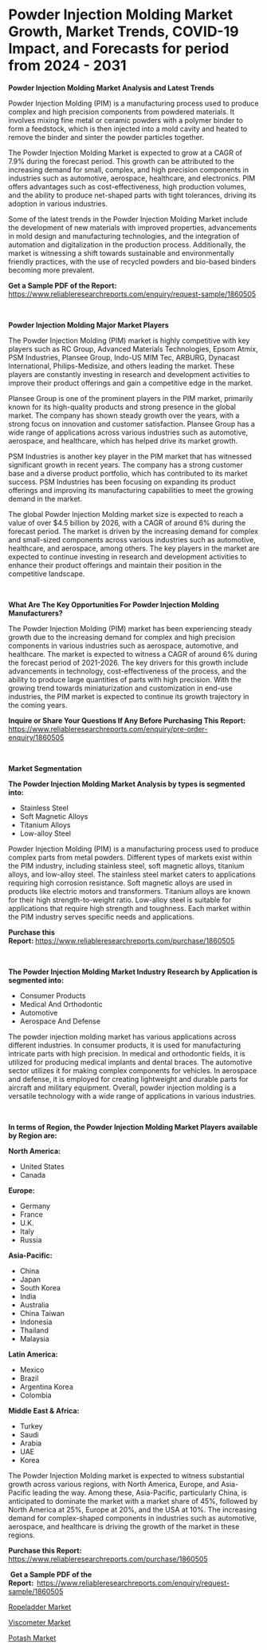 <p><h1>Powder Injection Molding Market Growth, Market Trends, COVID-19 Impact, and Forecasts for period from 2024 - 2031</h1></p><p><strong>Powder Injection Molding Market Analysis and Latest Trends</strong></p>
<p><p>Powder Injection Molding (PIM) is a manufacturing process used to produce complex and high precision components from powdered materials. It involves mixing fine metal or ceramic powders with a polymer binder to form a feedstock, which is then injected into a mold cavity and heated to remove the binder and sinter the powder particles together.</p><p>The Powder Injection Molding Market is expected to grow at a CAGR of 7.9% during the forecast period. This growth can be attributed to the increasing demand for small, complex, and high precision components in industries such as automotive, aerospace, healthcare, and electronics. PIM offers advantages such as cost-effectiveness, high production volumes, and the ability to produce net-shaped parts with tight tolerances, driving its adoption in various industries.</p><p>Some of the latest trends in the Powder Injection Molding Market include the development of new materials with improved properties, advancements in mold design and manufacturing technologies, and the integration of automation and digitalization in the production process. Additionally, the market is witnessing a shift towards sustainable and environmentally friendly practices, with the use of recycled powders and bio-based binders becoming more prevalent.</p></p>
<p><strong>Get a Sample PDF of the Report:&nbsp;</strong> <a href="https://www.reliableresearchreports.com/enquiry/request-sample/1860505">https://www.reliableresearchreports.com/enquiry/request-sample/1860505</a></p>
<p>&nbsp;</p>
<p><strong>Powder Injection Molding Major Market Players</strong></p>
<p><p>The Powder Injection Molding (PIM) market is highly competitive with key players such as RC Group, Advanced Materials Technologies, Epsom Atmix, PSM Industries, Plansee Group, Indo-US MIM Tec, ARBURG, Dynacast International, Philips-Medisize, and others leading the market. These players are constantly investing in research and development activities to improve their product offerings and gain a competitive edge in the market.</p><p>Plansee Group is one of the prominent players in the PIM market, primarily known for its high-quality products and strong presence in the global market. The company has shown steady growth over the years, with a strong focus on innovation and customer satisfaction. Plansee Group has a wide range of applications across various industries such as automotive, aerospace, and healthcare, which has helped drive its market growth.</p><p>PSM Industries is another key player in the PIM market that has witnessed significant growth in recent years. The company has a strong customer base and a diverse product portfolio, which has contributed to its market success. PSM Industries has been focusing on expanding its product offerings and improving its manufacturing capabilities to meet the growing demand in the market.</p><p>The global Powder Injection Molding market size is expected to reach a value of over $4.5 billion by 2026, with a CAGR of around 6% during the forecast period. The market is driven by the increasing demand for complex and small-sized components across various industries such as automotive, healthcare, and aerospace, among others. The key players in the market are expected to continue investing in research and development activities to enhance their product offerings and maintain their position in the competitive landscape.</p></p>
<p>&nbsp;</p>
<p><strong>What Are The Key Opportunities For Powder Injection Molding Manufacturers?</strong></p>
<p><p>The Powder Injection Molding (PIM) market has been experiencing steady growth due to the increasing demand for complex and high precision components in various industries such as aerospace, automotive, and healthcare. The market is expected to witness a CAGR of around 6% during the forecast period of 2021-2026. The key drivers for this growth include advancements in technology, cost-effectiveness of the process, and the ability to produce large quantities of parts with high precision. With the growing trend towards miniaturization and customization in end-use industries, the PIM market is expected to continue its growth trajectory in the coming years.</p></p>
<p><strong>Inquire or Share Your Questions If Any Before Purchasing This Report:</strong> <a href="https://www.reliableresearchreports.com/enquiry/pre-order-enquiry/1860505">https://www.reliableresearchreports.com/enquiry/pre-order-enquiry/1860505</a></p>
<p>&nbsp;</p>
<p><strong>Market Segmentation</strong></p>
<p><strong>The Powder Injection Molding Market Analysis by types is segmented into:</strong></p>
<p><ul><li>Stainless Steel</li><li>Soft Magnetic Alloys</li><li>Titanium Alloys</li><li>Low-alloy Steel</li></ul></p>
<p><p>Powder Injection Molding (PIM) is a manufacturing process used to produce complex parts from metal powders. Different types of markets exist within the PIM industry, including stainless steel, soft magnetic alloys, titanium alloys, and low-alloy steel. The stainless steel market caters to applications requiring high corrosion resistance. Soft magnetic alloys are used in products like electric motors and transformers. Titanium alloys are known for their high strength-to-weight ratio. Low-alloy steel is suitable for applications that require high strength and toughness. Each market within the PIM industry serves specific needs and applications.</p></p>
<p><strong>Purchase this Report:&nbsp;</strong><a href="https://www.reliableresearchreports.com/purchase/1860505">https://www.reliableresearchreports.com/purchase/1860505</a></p>
<p>&nbsp;</p>
<p><strong>The Powder Injection Molding Market Industry Research by Application is segmented into:</strong></p>
<p><ul><li>Consumer Products</li><li>Medical And Orthodontic</li><li>Automotive</li><li>Aerospace And Defense</li></ul></p>
<p><p>The powder injection molding market has various applications across different industries. In consumer products, it is used for manufacturing intricate parts with high precision. In medical and orthodontic fields, it is utilized for producing medical implants and dental braces. The automotive sector utilizes it for making complex components for vehicles. In aerospace and defense, it is employed for creating lightweight and durable parts for aircraft and military equipment. Overall, powder injection molding is a versatile technology with a wide range of applications in various industries.</p></p>
<p>&nbsp;</p>
<p><strong>In terms of Region, the Powder Injection Molding Market Players available by Region are:</strong></p>
<p>
    <p> <strong> North America: </strong>
        <ul>
            <li>United States</li>
            <li>Canada</li>
        </ul>
        </p> 
    <p> <strong> Europe: </strong>
        <ul>
            <li>Germany</li>
            <li>France</li>
            <li>U.K.</li>
            <li>Italy</li>
            <li>Russia</li>
        </ul>
        </p> 
    <p> <strong> Asia-Pacific: </strong>
        <ul>
            <li>China</li>
            <li>Japan</li>
            <li>South Korea</li>
            <li>India</li>
            <li>Australia</li>
            <li>China Taiwan</li>
            <li>Indonesia</li>
            <li>Thailand</li>
            <li>Malaysia</li>
        </ul>
        </p> 
    <p> <strong> Latin America: </strong>
        <ul>
            <li>Mexico</li>
            <li>Brazil</li>
            <li>Argentina Korea</li>
            <li>Colombia</li>
        </ul>
        </p> 
    <p> <strong> Middle East & Africa: </strong>
        <ul>
            <li>Turkey</li>
            <li>Saudi</li>
            <li>Arabia</li>
            <li>UAE</li>
            <li>Korea</li>
        </ul>
    </p>
    </p>
<p><p>The Powder Injection Molding market is expected to witness substantial growth across various regions, with North America, Europe, and Asia-Pacific leading the way. Among these, Asia-Pacific, particularly China, is anticipated to dominate the market with a market share of 45%, followed by North America at 25%, Europe at 20%, and the USA at 10%. The increasing demand for complex-shaped components in industries such as automotive, aerospace, and healthcare is driving the growth of the market in these regions.</p></p>
<p><strong>Purchase this Report: </strong><a href="https://www.reliableresearchreports.com/purchase/1860505">https://www.reliableresearchreports.com/purchase/1860505</a></p>
<p>&nbsp;<strong>Get a Sample PDF of the Report:&nbsp;&nbsp;</strong><a href="https://www.reliableresearchreports.com/enquiry/request-sample/1860505">https://www.reliableresearchreports.com/enquiry/request-sample/1860505</a></p>
<p><strong></strong></p>
<p><p><a href="https://view.publitas.com/reportprime-1/ropeladder-market-research-report-unlocks-analysis-on-the-market-financial-status-market-size-and-market-revenue-upto-2030/">Ropeladder Market</a></p><p><a href="https://view.publitas.com/reportprime-1/viscometer-market-size-growth-and-forecast-from-2023-2030/">Viscometer Market</a></p><p><a href="https://github.com/edytherolanlouisejk1miz0wig/Market-Research-Report-List-1/blob/main/potash-market.md">Potash Market</a></p></p>